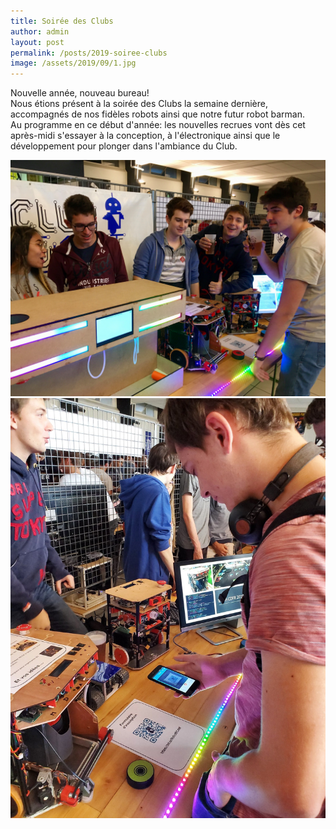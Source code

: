 ```yaml
---
title: Soirée des Clubs
author: admin
layout: post
permalink: /posts/2019-soiree-clubs
image: /assets/2019/09/1.jpg
---
```


Nouvelle année, nouveau bureau!\
Nous étions présent à la soirée des Clubs la semaine dernière, accompagnés de nos fidèles robots ainsi que notre futur robot barman.\
Au programme en ce début d'année: les nouvelles recrues vont dès cet après-midi s'essayer à la conception, à l'électronique ainsi que le développement pour plonger dans l'ambiance du Club.

![image](/assets/2019/09/2.jpg)
![image](/assets/2019/09/3.jpg)
